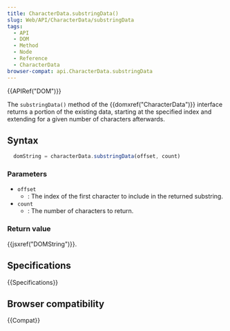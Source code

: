 ```yaml
---
title: CharacterData.substringData()
slug: Web/API/CharacterData/substringData
tags:
  - API
  - DOM
  - Method
  - Node
  - Reference
  - CharacterData
browser-compat: api.CharacterData.substringData
---
```

{{APIRef("DOM")}}

The `substringData()` method of the {{domxref("CharacterData")}}
interface returns a portion of the existing data, starting at the specified
index and extending for a given number of characters afterwards.

## Syntax

```js
  domString = characterData.substringData(offset, count)
```

### Parameters

- `offset`
  - : The index of the first character to include in the returned substring.
- `count`
  - : The number of characters to return.

### Return value

{{jsxref("DOMString")}}.

## Specifications

{{Specifications}}

## Browser compatibility

{{Compat}}
